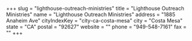 +++
slug = "lighthouse-outreach-ministries"
title = "Lighthouse Outreach Ministries"
name = "Lighthouse Outreach Ministries"
address = "1885 Anaheim Ave"
cityIndexKey = "city-ca-costa-mesa"
city = "Costa Mesa"
state = "CA"
postal = "92627"
website = ""
phone = "949-548-7161"
fax = ""
+++

